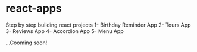 # react-apps
Step by step building react projects
1- Birthday Reminder App
2- Tours App
3- Reviews App
4- Accordion App
5- Menu App

...Cooming soon!
